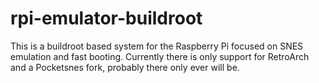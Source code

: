 rpi-emulator-buildroot
======================

This is a buildroot based system for the Raspberry Pi focused on SNES emulation and fast booting. Currently there is only support for RetroArch and a Pocketsnes fork, probably there only ever will be.
